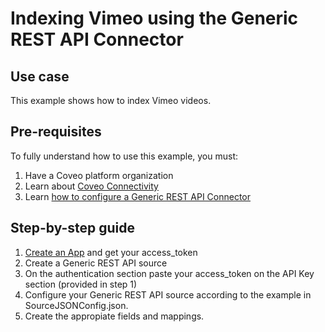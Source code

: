 # Indexing Vimeo using the Generic REST API Connector

## Use case
This example shows how to index Vimeo videos.

## Pre-requisites
To fully understand how to use this example, you must:
1. Have a Coveo platform organization
2. Learn about [Coveo Connectivity](https://docs.coveo.com/en/1702/cloud-v2-administrators/add-or-edit-a-source-using-one-of-the-available-connectors)
3. Learn [how to configure a Generic REST API Connector](https://docs.coveo.com/en/1896/cloud-v2-administrators/add-or-edit-a-generic-rest-api-source)

## Step-by-step guide
1. [Create an App](https://developer.vimeo.com/api/guides/start) and get your access_token
2. Create a Generic REST API source
3. On the authentication section paste your access_token on the API Key section (provided in step 1)
4. Configure your Generic REST API source according to the example in SourceJSONConfig.json.
5. Create the appropiate fields and mappings.